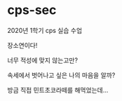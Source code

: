 # cps-sec
2020년 1학기 cps 실습 수업

장소연이다!


너무 적성에 맞지 않는고만?

속세에서 벗어나고 싶은 나의 마음을 알까?

방금 직접 민트초코라떼를 해먹었는데...
